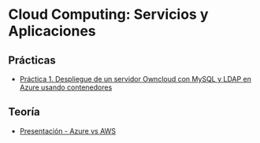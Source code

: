 # Cloud Computing: Servicios y Aplicaciones

## Prácticas

* [Práctica 1. Despliegue de un servidor Owncloud con MySQL y LDAP en Azure usando contenedores](https://github.com/gomezportillo/cc2)

## Teoría

* [Presentación - Azure vs AWS](Teoría/Azure-vs-AWS.pdf)
